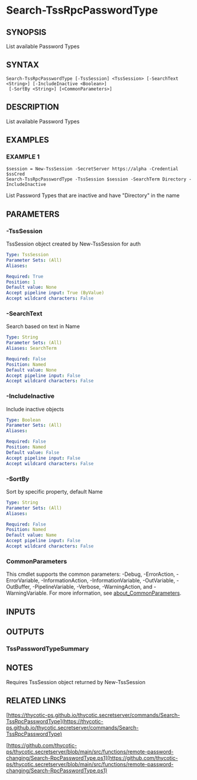 # Search-TssRpcPasswordType

## SYNOPSIS
List available Password Types

## SYNTAX

```
Search-TssRpcPasswordType [-TssSession] <TssSession> [-SearchText <String>] [-IncludeInactive <Boolean>]
 [-SortBy <String>] [<CommonParameters>]
```

## DESCRIPTION
List available Password Types

## EXAMPLES

### EXAMPLE 1
```
$session = New-TssSession -SecretServer https://alpha -Credential $ssCred
Search-TssRpcPasswordType -TssSession $session -SearchTerm Directory -IncludeInactive
```

List Password Types that are inactive and have "Directory" in the name

## PARAMETERS

### -TssSession
TssSession object created by New-TssSession for auth

```yaml
Type: TssSession
Parameter Sets: (All)
Aliases:

Required: True
Position: 1
Default value: None
Accept pipeline input: True (ByValue)
Accept wildcard characters: False
```

### -SearchText
Search based on text in Name

```yaml
Type: String
Parameter Sets: (All)
Aliases: SearchTerm

Required: False
Position: Named
Default value: None
Accept pipeline input: False
Accept wildcard characters: False
```

### -IncludeInactive
Include inactive objects

```yaml
Type: Boolean
Parameter Sets: (All)
Aliases:

Required: False
Position: Named
Default value: False
Accept pipeline input: False
Accept wildcard characters: False
```

### -SortBy
Sort by specific property, default Name

```yaml
Type: String
Parameter Sets: (All)
Aliases:

Required: False
Position: Named
Default value: Name
Accept pipeline input: False
Accept wildcard characters: False
```

### CommonParameters
This cmdlet supports the common parameters: -Debug, -ErrorAction, -ErrorVariable, -InformationAction, -InformationVariable, -OutVariable, -OutBuffer, -PipelineVariable, -Verbose, -WarningAction, and -WarningVariable. For more information, see [about_CommonParameters](http://go.microsoft.com/fwlink/?LinkID=113216).

## INPUTS

## OUTPUTS

### TssPasswordTypeSummary
## NOTES
Requires TssSession object returned by New-TssSession

## RELATED LINKS

[https://thycotic-ps.github.io/thycotic.secretserver/commands/Search-TssRpcPasswordType](https://thycotic-ps.github.io/thycotic.secretserver/commands/Search-TssRpcPasswordType)

[https://github.com/thycotic-ps/thycotic.secretserver/blob/main/src/functions/remote-password-changing/Search-RpcPasswordType.ps1](https://github.com/thycotic-ps/thycotic.secretserver/blob/main/src/functions/remote-password-changing/Search-RpcPasswordType.ps1)

